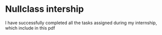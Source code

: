 # Nullclass intership
I have successfully completed all the tasks assigned during my internship, which include in this pdf
